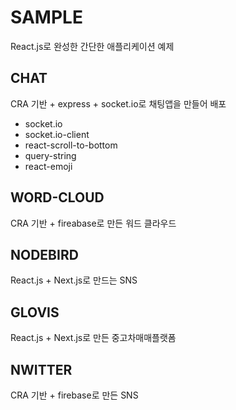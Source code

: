 # SAMPLE
React.js로 완성한 간단한 애플리케이션 예제

## CHAT
CRA 기반 + express + socket.io로 채팅앱을 만들어 배포<br />
- socket.io
- socket.io-client
- react-scroll-to-bottom
- query-string
- react-emoji

## WORD-CLOUD
CRA 기반 + fireabase로 만든 워드 클라우드

## NODEBIRD
React.js + Next.js로 만드는 SNS

## GLOVIS
React.js + Next.js로 만든 중고차매매플랫폼

## NWITTER
CRA 기반 + firebase로 만든 SNS